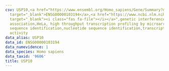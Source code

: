 ```yaml
---
csv: USP10,<a href="https://www.ensembl.org/Homo_sapiens/Gene/Summary?db=core;g=ENSG00000103194"
  target="_blank">ENSG00000103194</a>,<a href="https://www.ncbi.nlm.nih.gov/pubmed/17216044"
  target="_blank"><i class="fas fa-file"></i></a>",genetic interference,functional
  association,HeLa, high throughput transcription profiling by microarray,nucleotide
  sequence identification,nucleotide sequence identification,transcriptional regulation,down-regulates
  activity
data_alias: USP10
data_id: ENSG00000103194
data_numevidence: 1
data_species: Homo sapiens
data_taxid: '9606'
title: USP10
---
```

